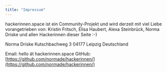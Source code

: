 ```yaml
---
title: "Impressum"
---
```


hackerinnen.space ist ein Community-Projekt und wird derzeit mit viel Liebe vorangetrieben von:
Kristin Fritsch, Elisa Haubert, Alexa Steinbrück, Norma Driske und allen Hackerinnen dieser Seite :-)

Norma Driske
Kutschbachweg 3
04177 Leipzig
Deutschland

Email: hello ät hackerinnen.space
GitHub: [https://github.com/normade/hackerinnen/](https://github.com/normade/hackerinnen/)
